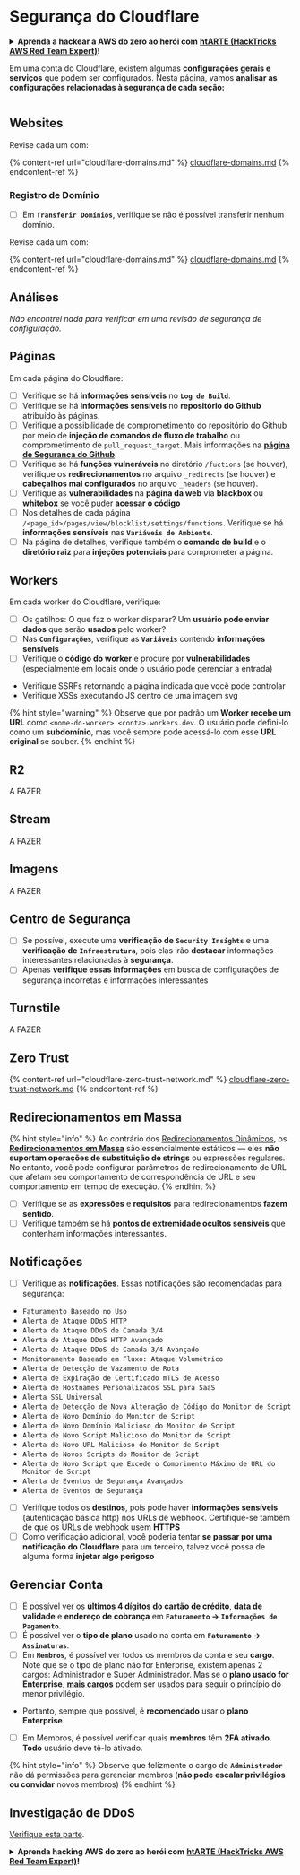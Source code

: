 # Segurança do Cloudflare

<details>

<summary><strong>Aprenda a hackear a AWS do zero ao herói com</strong> <a href="https://training.hacktricks.xyz/courses/arte"><strong>htARTE (HackTricks AWS Red Team Expert)</strong></a><strong>!</strong></summary>

Outras maneiras de apoiar o HackTricks:

* Se você quiser ver sua **empresa anunciada no HackTricks** ou **baixar o HackTricks em PDF**, confira os [**PLANOS DE ASSINATURA**](https://github.com/sponsors/carlospolop)!
* Adquira o [**swag oficial do PEASS & HackTricks**](https://peass.creator-spring.com)
* Descubra [**A Família PEASS**](https://opensea.io/collection/the-peass-family), nossa coleção exclusiva de [**NFTs**](https://opensea.io/collection/the-peass-family)
* **Junte-se ao** 💬 [**grupo Discord**](https://discord.gg/hRep4RUj7f) ou ao [**grupo telegram**](https://t.me/peass) ou **siga-nos** no **Twitter** 🐦 [**@hacktricks\_live**](https://twitter.com/hacktricks\_live)**.**
* **Compartilhe seus truques de hacking enviando PRs para os repositórios** [**HackTricks**](https://github.com/carlospolop/hacktricks) e [**HackTricks Cloud**](https://github.com/carlospolop/hacktricks-cloud).

</details>

Em uma conta do Cloudflare, existem algumas **configurações gerais e serviços** que podem ser configurados. Nesta página, vamos **analisar as configurações relacionadas à segurança de cada seção:**

<figure><img src="../../.gitbook/assets/image (117).png" alt=""><figcaption></figcaption></figure>

## Websites

Revise cada um com:

{% content-ref url="cloudflare-domains.md" %}
[cloudflare-domains.md](cloudflare-domains.md)
{% endcontent-ref %}

### Registro de Domínio

* [ ] Em **`Transferir Domínios`**, verifique se não é possível transferir nenhum domínio.

Revise cada um com:

{% content-ref url="cloudflare-domains.md" %}
[cloudflare-domains.md](cloudflare-domains.md)
{% endcontent-ref %}

## Análises

_Não encontrei nada para verificar em uma revisão de segurança de configuração._

## Páginas

Em cada página do Cloudflare:

* [ ] Verifique se há **informações sensíveis** no **`Log de Build`**.
* [ ] Verifique se há **informações sensíveis** no **repositório do Github** atribuído às páginas.
* [ ] Verifique a possibilidade de comprometimento do repositório do Github por meio de **injeção de comandos de fluxo de trabalho** ou comprometimento de `pull_request_target`. Mais informações na [**página de Segurança do Github**](../github-security/).
* [ ] Verifique se há **funções vulneráveis** no diretório `/fuctions` (se houver), verifique os **redirecionamentos** no arquivo `_redirects` (se houver) e **cabeçalhos mal configurados** no arquivo `_headers` (se houver).
* [ ] Verifique as **vulnerabilidades** na **página da web** via **blackbox** ou **whitebox** se você puder **acessar o código**
* [ ] Nos detalhes de cada página `/<page_id>/pages/view/blocklist/settings/functions`. Verifique se há **informações sensíveis** nas **`Variáveis de Ambiente`**.
* [ ] Na página de detalhes, verifique também o **comando de build** e o **diretório raiz** para **injeções potenciais** para comprometer a página.

## **Workers**

Em cada worker do Cloudflare, verifique:

* [ ] Os gatilhos: O que faz o worker disparar? Um **usuário pode enviar dados** que serão **usados** pelo worker?
* [ ] Nas **`Configurações`**, verifique as **`Variáveis`** contendo **informações sensíveis**
* [ ] Verifique o **código do worker** e procure por **vulnerabilidades** (especialmente em locais onde o usuário pode gerenciar a entrada)
* Verifique SSRFs retornando a página indicada que você pode controlar
* Verifique XSSs executando JS dentro de uma imagem svg

{% hint style="warning" %}
Observe que por padrão um **Worker recebe um URL** como `<nome-do-worker>.<conta>.workers.dev`. O usuário pode defini-lo como um **subdomínio**, mas você sempre pode acessá-lo com esse **URL original** se souber.
{% endhint %}

## R2

A FAZER

## Stream

A FAZER

## Imagens

A FAZER

## Centro de Segurança

* [ ] Se possível, execute uma **verificação de** **`Security Insights`** e uma **verificação de** **`Infraestrutura`**, pois elas irão **destacar** informações interessantes relacionadas à **segurança**.
* [ ] Apenas **verifique essas informações** em busca de configurações de segurança incorretas e informações interessantes

## Turnstile

A FAZER

## **Zero Trust**

{% content-ref url="cloudflare-zero-trust-network.md" %}
[cloudflare-zero-trust-network.md](cloudflare-zero-trust-network.md)
{% endcontent-ref %}

## Redirecionamentos em Massa

{% hint style="info" %}
Ao contrário dos [Redirecionamentos Dinâmicos](https://developers.cloudflare.com/rules/url-forwarding/dynamic-redirects/), os [**Redirecionamentos em Massa**](https://developers.cloudflare.com/rules/url-forwarding/bulk-redirects/) são essencialmente estáticos — eles **não suportam operações de substituição de strings** ou expressões regulares. No entanto, você pode configurar parâmetros de redirecionamento de URL que afetam seu comportamento de correspondência de URL e seu comportamento em tempo de execução.
{% endhint %}

* [ ] Verifique se as **expressões** e **requisitos** para redirecionamentos **fazem sentido**.
* [ ] Verifique também se há **pontos de extremidade ocultos sensíveis** que contenham informações interessantes.

## Notificações

* [ ] Verifique as **notificações**. Essas notificações são recomendadas para segurança:
* `Faturamento Baseado no Uso`
* `Alerta de Ataque DDoS HTTP`
* `Alerta de Ataque DDoS de Camada 3/4`
* `Alerta de Ataque DDoS HTTP Avançado`
* `Alerta de Ataque DDoS de Camada 3/4 Avançado`
* `Monitoramento Baseado em Fluxo: Ataque Volumétrico`
* `Alerta de Detecção de Vazamento de Rota`
* `Alerta de Expiração de Certificado mTLS de Acesso`
* `Alerta de Hostnames Personalizados SSL para SaaS`
* `Alerta SSL Universal`
* `Alerta de Detecção de Nova Alteração de Código do Monitor de Script`
* `Alerta de Novo Domínio do Monitor de Script`
* `Alerta de Novo Domínio Malicioso do Monitor de Script`
* `Alerta de Novo Script Malicioso do Monitor de Script`
* `Alerta de Novo URL Malicioso do Monitor de Script`
* `Alerta de Novos Scripts do Monitor de Script`
* `Alerta de Novo Script que Excede o Comprimento Máximo de URL do Monitor de Script`
* `Alerta de Eventos de Segurança Avançados`
* `Alerta de Eventos de Segurança`
* [ ] Verifique todos os **destinos**, pois pode haver **informações sensíveis** (autenticação básica http) nos URLs de webhook. Certifique-se também de que os URLs de webhook usem **HTTPS**
* [ ] Como verificação adicional, você poderia tentar **se passar por uma notificação do Cloudflare** para um terceiro, talvez você possa de alguma forma **injetar algo perigoso**

## Gerenciar Conta

* [ ] É possível ver os **últimos 4 dígitos do cartão de crédito**, **data de validade** e **endereço de cobrança** em **`Faturamento` -> `Informações de Pagamento`**.
* [ ] É possível ver o **tipo de plano** usado na conta em **`Faturamento` -> `Assinaturas`**.
* [ ] Em **`Membros`**, é possível ver todos os membros da conta e seu **cargo**. Note que se o tipo de plano não for Enterprise, existem apenas 2 cargos: Administrador e Super Administrador. Mas se o **plano usado for Enterprise**, [**mais cargos**](https://developers.cloudflare.com/fundamentals/account-and-billing/account-setup/account-roles/) podem ser usados para seguir o princípio do menor privilégio.
* Portanto, sempre que possível, é **recomendado** usar o **plano Enterprise**.
* [ ] Em Membros, é possível verificar quais **membros** têm **2FA ativado**. **Todo** usuário deve tê-lo ativado.

{% hint style="info" %}
Observe que felizmente o cargo de **`Administrador`** não dá permissões para gerenciar membros (**não pode escalar privilégios ou convidar** novos membros)
{% endhint %}
## Investigação de DDoS

[Verifique esta parte](cloudflare-domains.md#cloudflare-ddos-protection).

<details>

<summary><strong>Aprenda hacking AWS do zero ao herói com</strong> <a href="https://training.hacktricks.xyz/courses/arte"><strong>htARTE (HackTricks AWS Red Team Expert)</strong></a><strong>!</strong></summary>

Outras maneiras de apoiar o HackTricks:

* Se você deseja ver sua **empresa anunciada no HackTricks** ou **baixar o HackTricks em PDF** Verifique os [**PLANOS DE ASSINATURA**](https://github.com/sponsors/carlospolop)!
* Adquira o [**swag oficial PEASS & HackTricks**](https://peass.creator-spring.com)
* Descubra [**A Família PEASS**](https://opensea.io/collection/the-peass-family), nossa coleção exclusiva de [**NFTs**](https://opensea.io/collection/the-peass-family)
* **Junte-se ao** 💬 [**grupo Discord**](https://discord.gg/hRep4RUj7f) ou ao [**grupo telegram**](https://t.me/peass) ou **siga-nos** no **Twitter** 🐦 [**@hacktricks\_live**](https://twitter.com/hacktricks\_live)**.**
* **Compartilhe seus truques de hacking enviando PRs para os** [**HackTricks**](https://github.com/carlospolop/hacktricks) e [**HackTricks Cloud**](https://github.com/carlospolop/hacktricks-cloud) repositórios do github.

</details>
